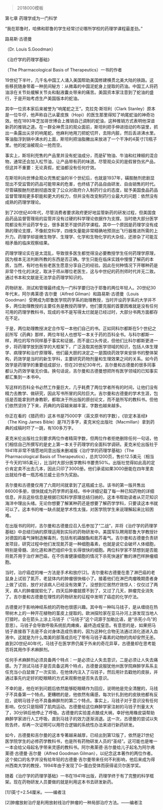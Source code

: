 # 
> 2018000模板



第七章 药理学成为一门科学


“我在耶鲁时，哈佛和耶鲁的学生经常讨论哪所学校的药理学课程最差劲。”

路易斯·古德曼

（Dr. Louis S.Goodman）

《治疗学的药理学基础》

（The Pharmacological Basis of Therapeutics）一书的作者

19世纪下半叶，几千名中国工人涌入美国帮助美国修建横贯北美大陆的铁路。这些移民随身带着一种民间秘方：从微毒的中国泥蛇身上提取的药油。中国工人将药油涂在关节处缓解关节炎和黏液囊炎带来的痛苦。美国资本家注意到了蛇油的盛行，于是开始考虑生产美国版本的蛇油。

其中一位资本家后来被誉为“响尾蛇之王”。克拉克·斯坦利（Clark Stanley）原本是一位牛仔，他声称自己从霍皮族（Hopi）的医生那里得知了响尾蛇油的神奇功效。他在1893年芝加哥世博会上推销自己调制的蛇油，这种推销方式表明他深谙新药的推销之道。在一群全神贯注的观众面前，斯坦利把手伸进扭动的布袋里，抓出一条露出尖牙的响尾蛇。他麻利地用刀把蛇切开，去除内脏，然后丢进沸水里。等油脂浮到锅中沸水的上面，斯坦利把油脂撇出来放进了一个干净的4英寸[1]瓶子里。他的蛇油被观众一抢而空。

事实上，斯坦利兜售的产品里并没有蛇油成分，而是矿物油、牛油和红辣椒的混合物，通常还会加入松节油，让产品带有药的味道。尽管观众买的是假冒伪劣产品，但这并不重要：无论真假，蛇油都没有任何疗效。

在斯坦利向世博会观众兜售蛇油的半个世纪后，也就是1937年，磺胺酏剂悲剧显现出不受监管的药品可能带来的危害，也终结了药品自由研发、自由销售的时代。尽管磺胺酏剂悲剧彻底改变了公众对政府介入制药行业的态度，赋予美国食品药品监督管理局更多职能和更大的权力，但并没有改变制药行业最大的问题：依然没有成熟的药理学理论。

到了20世纪40年代，尽管消费者要求政府更好地监管新药的研发过程，但美国食品药品监督管理局的监管并没有过硬的科学理论依据作为支撑。当时绝大部分医学院都没有开设药学专业，很多甚至不提供药学课程。其中一个原因是药理学没有成熟的理论支撑，不像航空科学，四维矢量能非常精确地预测出飞行器推进所需的上升力。药理学却是微生物学、生理学、化学和生物化学的大杂烩，还掺杂了可能互相矛盾的临床观察结果。

药理学理论实在是太混乱，导致很多医生都觉得没必要教授学生任何药理学原理，因为根本无法判断所教的东西是否正确。学生只能在临床实践中慢慢了解药的本质，当然，有时也有些老医生愿意分享自己的经验。因此在何种情况下开哪种药是非常个性化的决定，取决于师从哪位老医生，这与中世纪的药剂师时代并无二致。通过书本和文献是无法学会药理学知识的。

药物研发、测试和管理最终成为一门科学要归功于耶鲁的两位年轻人。20世纪30年代末，阿尔弗莱德·吉尔曼（Alfred Gilman）和路易斯·古德曼（Louis Goodman）受聘成为耶鲁医学院药学系的助理教授，当时开设药学系的大学并不多，两位助理教授的主要任务是教授药理学，他们要克服的首要困难就是没有任何可用的药理学教科书，现成的书不是写得太烂就是已经过时，大部分书两方面都存在不足。

于是，两位助理教授决定合作写一本他们自己的书。正如同科尔都斯在5个世纪之前所写《药典》那样，两位年轻人也想写一本关于药的百科全书。与科尔都斯一样，两位的写作同样基于事实和证据，而不是口头传说，但他们比科尔都斯更进一步，将药理学放到医学的大框架下，广泛汲取其他医学领域的知识，包括人体生理学、病理学和治疗原理等。他们最大胆的决定之一是围绕药效学来安排书的整体架构，药效学是当时的新生学科，主要研究药物剂量和生理效果之间的关系。如今药效学是药理学的重要组成部分，但在20世纪30年代，吉尔曼和古德曼的很多同事都认为药效学毫无价值。换句话说，吉尔曼和古德曼想把所有医学领域的已知事实都汇集到一本书中。

写这样的百科全书必然工作量巨大，几乎耗费了两位学者所有的时间，让他们没有精力去教学、做研究，因此写书所冒的风险巨大。吉尔曼和古德曼的学术生涯，包括是否能拿到终身教职，都取决于所出版的原创论文，而不是所写的教科书。但他们依然坚持了下来，药典的内容越来越丰富，字数也越来越多。

你正在看的《猎药师》这本书是75000字（英文原书的字数），《钦定本圣经》（The King James Bible）是78万多字，麦克米伦出版社（Macmillan）拿到药典的成稿时吓了一跳，有100多万字。

麦克米伦出版社立刻要求两位作者精简字数，但两位作者拒绝删除任何一句话，他们相信自己所撰写的是史上第一本关于药理学的全面科学调研。麦克米伦出版社于1941年非常不情愿地同意出版未删减版《治疗学的药理学基础》（The Pharmacological Basis of Therapeutics），总共1200页，售价12.5美元（相当于今天的185美元），比当时大部分医学教科书要贵50%。出版社觉得如此高的定价肯定卖不出去几本，因此只印了3000册。他们承诺如果3000册能在四年里卖出就给作者一瓶苏格兰威士忌作为奖励。

吉尔曼和古德曼仅用了六周时间就拿到了这瓶威士忌。该书的第一版共售出86000多册，很快就成为药学界的圣经。书中详细记载了每一种已知药物的详细信息，并且这些信息是根据已知科学原理总结归纳的，这本书帮助读者从茫茫知识海洋中理出头绪。无论你想要了解某种药还是想要了解药学学科，只要读这本书就可以了。这本书的唯一缺点就是学术性太强，对医学院学生来说理解起来比较困难。

在出版书的同时，吉尔曼和古德曼应召入伍参加了“二战”，并将《治疗学的药理学基础》中总结归纳的原理运用到实际的药物研发中。美国军队聘用耶鲁大学教授针对德国的毒气弹制造解毒剂，包括有机磷酸酯和氮芥毒气。吉尔曼和古德曼负责研发项目，研究过程中他们发现氮芥是一种细胞毒素，也就是说它会破坏人体细胞，特别是骨髓、消化道和淋巴组织中生长得很快的细胞。两位科学家不禁想到是否能将氮芥用于治疗淋巴癌，在不伤害健康细胞的情况下杀死快速扩散的淋巴样肿瘤细胞。

当时，治疗癌症的唯一方法是手术和放疗[2]。吉尔曼和古德曼在患了淋巴癌的老鼠身上试验了氮芥，老鼠体内的肿瘤很快缩小了。接着他们在淋巴肉瘤晚期患者身上做了试验，放疗对该病人已经没有效果了。没想到它居然疗效惊人：仅仅过了两天，病人的肿瘤就软化了，四天后肿瘤就摸不到了，又过了几天，肿瘤完全消失了。吉尔曼和古德曼在理性的药物研发的征程中发明了癌症的化学疗法。

古德曼对于影响神经系统的药物也很感兴趣。其中有一种叫马钱子，是从缠绕在热带树木上的一种开花植物的茎皮上提取的。欧洲探险家在亚马孙河上游发现当地人打猎时，会在箭头上涂上马钱子（“马钱子”这个词源于加勒比语，是“杀死小鸟”的意思）。马钱子会导致呼吸系统肌肉瘫痪，最终造成窒息。有意思的是，如果把马钱子直接吞下去是不会对身体造成伤害的，因为这种化合物无法通过消化道进入血液中。这就是为什么南美的部落成员吃了带有马钱子毒素的动物的肉却安然无恙。直到20世纪40年代，马钱子在医学界仍属于外来的奇花异草，古德曼却在思考能否将其用作手术麻醉剂。

任何手术麻醉剂必须具备两个特点：一是必须让人失去意识，二是必须让人失去痛感。为了测试马钱子是否具备这两个特点，古德曼说服犹他州医学院麻醉学系系主任充当小白鼠做了一次实验，在他体内注入了马钱子，然后用针去戳他的皮肤，并通过事先约定好的眨眼睛的方式来观察他是否失去意识。

不幸的是，他在听到问题后依然能够眨眼睛作为回应，说明他是完全清醒的，马钱子不具备第一个特点。更糟糕的是，他依然有痛感，每次针扎到他的皮肤他都有反应，说明马钱子也不具备麻醉剂的第二个特点。事实上，马钱子对于意识没有任何影响，仅仅只是阻碍了肌肉运动。古德曼给这位麻醉学家注射的马钱子剂量太大了，30分钟后他停止了呼吸。古德曼的实验差点酿成大祸，幸好他用橡皮袋帮助麻醉学家进行人工呼吸，直到马钱子的效力逐渐消退。这一次，古德曼的尝试以失败告终，却再一次证明可以用符合逻辑的系统性办法来进行新药研发。

如今，古德曼和吉尔曼的这本专著越来越厚，已经出到第12版了，依然是21世纪医学院学生的必修药学教科书，也是所有药物研发人员的“圣经”。这可能也是唯一一本会给父母起名字带来灵感的教科书。阿尔弗莱德·吉尔曼给儿子起名为阿尔弗莱德·古德曼·吉尔曼（Alfred Goodman Gilman），以纪念这本著作的两位作者。这个拗口的名字并没有给年轻的古德曼·吉尔曼带来任何不利影响，他后来成为得州西南大学的教授，1994年由于发现了G–蛋白受体而获得诺贝尔医学奖。

随着《治疗学的药理学基础》一书在1941年出版，药理学终于有了完整的科学框架。现在药物研发人员要做的就是利用这本书去研发新药。

[1]1英寸=2.54厘米。——编者注



[2]肿瘤放射治疗是利用放射线治疗肿瘤的一种局部治疗方法。——编者注





